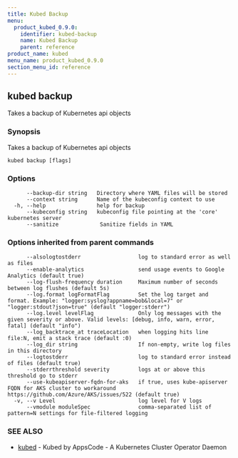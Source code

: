 ```yaml
---
title: Kubed Backup
menu:
  product_kubed_0.9.0:
    identifier: kubed-backup
    name: Kubed Backup
    parent: reference
product_name: kubed
menu_name: product_kubed_0.9.0
section_menu_id: reference
---
```

## kubed backup

Takes a backup of Kubernetes api objects

### Synopsis

Takes a backup of Kubernetes api objects

```
kubed backup [flags]
```

### Options

```
      --backup-dir string   Directory where YAML files will be stored
      --context string      Name of the kubeconfig context to use
  -h, --help                help for backup
      --kubeconfig string   kubeconfig file pointing at the 'core' kubernetes server
      --sanitize             Sanitize fields in YAML
```

### Options inherited from parent commands

```
      --alsologtostderr                  log to standard error as well as files
      --enable-analytics                 send usage events to Google Analytics (default true)
      --log-flush-frequency duration     Maximum number of seconds between log flushes (default 5s)
      --log.format logFormatFlag         Set the log target and format. Example: "logger:syslog?appname=bob&local=7" or "logger:stdout?json=true" (default "logger:stderr")
      --log.level levelFlag              Only log messages with the given severity or above. Valid levels: [debug, info, warn, error, fatal] (default "info")
      --log_backtrace_at traceLocation   when logging hits line file:N, emit a stack trace (default :0)
      --log_dir string                   If non-empty, write log files in this directory
      --logtostderr                      log to standard error instead of files (default true)
      --stderrthreshold severity         logs at or above this threshold go to stderr
      --use-kubeapiserver-fqdn-for-aks   if true, uses kube-apiserver FQDN for AKS cluster to workaround https://github.com/Azure/AKS/issues/522 (default true)
  -v, --v Level                          log level for V logs
      --vmodule moduleSpec               comma-separated list of pattern=N settings for file-filtered logging
```

### SEE ALSO

* [kubed](/products/kubed/0.9.0/reference/kubed)	 - Kubed by AppsCode - A Kubernetes Cluster Operator Daemon

